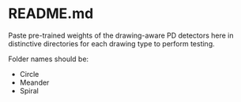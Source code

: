 # README.md

Paste pre-trained weights of the drawing-aware PD detectors here in distinctive directories for each drawing type to perform testing.

Folder names should be:

* Circle
* Meander
* Spiral
